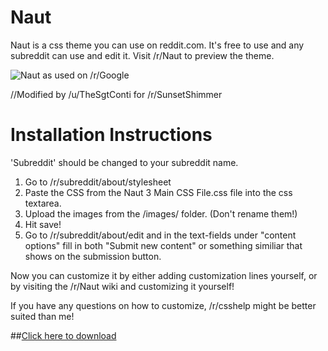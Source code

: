 Naut
===============

Naut is a css theme you can use on reddit.com. It's free to use and any subreddit can use and edit it. Visit /r/Naut to preview the theme.

![Naut as used on /r/Google](http://i.imgur.com/nvIg7Vv.jpg)

//Modified by /u/TheSgtConti for /r/SunsetShimmer


Installation Instructions
===============

'Subreddit' should be changed to your subreddit name.

  1. Go to /r/subreddit/about/stylesheet
  2. Paste the CSS from the Naut 3 Main CSS File.css file into the css textarea.
  3. Upload the images from the /images/ folder. (Don't rename them!)
  4. Hit save!
  5. Go to /r/subreddit/about/edit and in the text-fields under "content options" fill in both "Submit new content" or something similiar that shows on the submission button.


Now you can customize it by either adding customization lines yourself, or by visiting the /r/Naut wiki and customizing it yourself!

If you have any questions on how to customize, /r/csshelp might be better suited than me!


##[Click here to download](https://github.com/Axel--/Naut-for-reddit/archive/master.zip)

